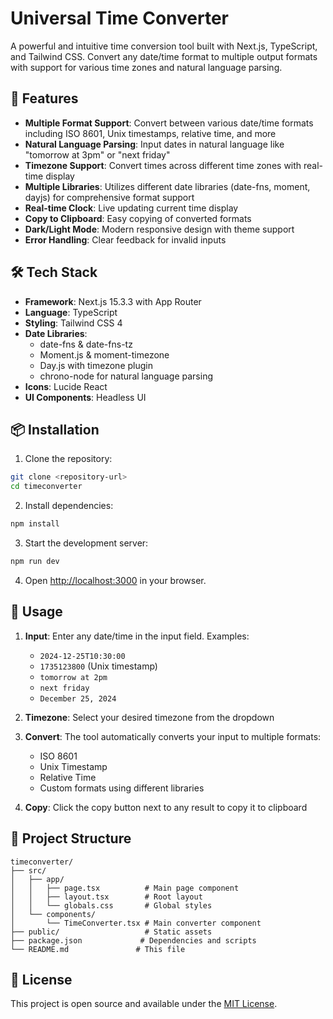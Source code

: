 # Universal Time Converter

A powerful and intuitive time conversion tool built with Next.js, TypeScript, and Tailwind CSS. Convert any date/time format to multiple output formats with support for various time zones and natural language parsing.

## 🚀 Features

- **Multiple Format Support**: Convert between various date/time formats including ISO 8601, Unix timestamps, relative time, and more
- **Natural Language Parsing**: Input dates in natural language like "tomorrow at 3pm" or "next friday"
- **Timezone Support**: Convert times across different time zones with real-time display
- **Multiple Libraries**: Utilizes different date libraries (date-fns, moment, dayjs) for comprehensive format support
- **Real-time Clock**: Live updating current time display
- **Copy to Clipboard**: Easy copying of converted formats
- **Dark/Light Mode**: Modern responsive design with theme support
- **Error Handling**: Clear feedback for invalid inputs

## 🛠️ Tech Stack

- **Framework**: Next.js 15.3.3 with App Router
- **Language**: TypeScript
- **Styling**: Tailwind CSS 4
- **Date Libraries**:
  - date-fns & date-fns-tz
  - Moment.js & moment-timezone
  - Day.js with timezone plugin
  - chrono-node for natural language parsing
- **Icons**: Lucide React
- **UI Components**: Headless UI

## 📦 Installation

1. Clone the repository:

```bash
git clone <repository-url>
cd timeconverter
```

2. Install dependencies:

```bash
npm install
```

3. Start the development server:

```bash
npm run dev
```

4. Open [http://localhost:3000](http://localhost:3000) in your browser.

## 🎯 Usage

1. **Input**: Enter any date/time in the input field. Examples:
   - `2024-12-25T10:30:00`
   - `1735123800` (Unix timestamp)
   - `tomorrow at 2pm`
   - `next friday`
   - `December 25, 2024`

2. **Timezone**: Select your desired timezone from the dropdown

3. **Convert**: The tool automatically converts your input to multiple formats:
   - ISO 8601
   - Unix Timestamp
   - Relative Time
   - Custom formats using different libraries

4. **Copy**: Click the copy button next to any result to copy it to clipboard

## 📁 Project Structure

```
timeconverter/
├── src/
│   ├── app/
│   │   ├── page.tsx          # Main page component
│   │   ├── layout.tsx        # Root layout
│   │   └── globals.css       # Global styles
│   └── components/
│       └── TimeConverter.tsx # Main converter component
├── public/                   # Static assets
├── package.json             # Dependencies and scripts
└── README.md               # This file
```

## 📝 License

This project is open source and available under the [MIT License](LICENSE).
